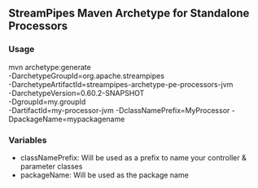 <!--
  ~ Licensed to the Apache Software Foundation (ASF) under one or more
  ~ contributor license agreements.  See the NOTICE file distributed with
  ~ this work for additional information regarding copyright ownership.
  ~ The ASF licenses this file to You under the Apache License, Version 2.0
  ~ (the "License"); you may not use this file except in compliance with
  ~ the License.  You may obtain a copy of the License at
  ~
  ~    http://www.apache.org/licenses/LICENSE-2.0
  ~
  ~ Unless required by applicable law or agreed to in writing, software
  ~ distributed under the License is distributed on an "AS IS" BASIS,
  ~ WITHOUT WARRANTIES OR CONDITIONS OF ANY KIND, either express or implied.
  ~ See the License for the specific language governing permissions and
  ~ limitations under the License.
  ~
  -->

## StreamPipes Maven Archetype for Standalone Processors

### Usage

mvn archetype:generate                                  \
			-DarchetypeGroupId=org.apache.streampipes                \
			-DarchetypeArtifactId=streampipes-archetype-pe-processors-jvm          \
			-DarchetypeVersion=0.60.2-SNAPSHOT               \
			-DgroupId=my.groupId \
			-DartifactId=my-processor-jvm
			-DclassNamePrefix=MyProcessor
			-DpackageName=mypackagename
			
### Variables

* classNamePrefix: Will be used as a prefix to name your controller & parameter classes
* packageName: Will be used as the package name


